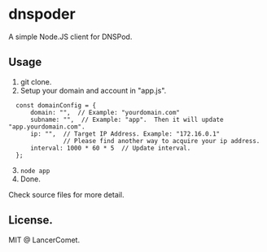 # dnspoder
A simple Node.JS client for DNSPod.

## Usage
  1. git clone.
  2. Setup your domain and account in "app.js".
  
  ```
    const domainConfig = {
        domain: "",  // Example: "yourdomain.com"
        subname: "",  // Example: "app".  Then it will update "app.yourdomain.com".
        ip: "",  // Target IP Address. Example: "172.16.0.1"
                 // Please find another way to acquire your ip address.
        interval: 1000 * 60 * 5  // Update interval.
    };
  ```
  3. `node app`
  4. Done.
  
Check source files for more detail.

## License.
MIT @ LancerComet.
